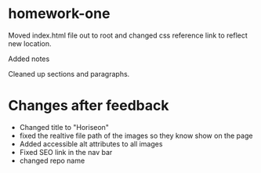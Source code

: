 # homework-one

Moved index.html file out to root and changed css reference link to reflect new location.

Added notes

Cleaned up sections and paragraphs. 

# Changes after feedback
- Changed title to "Horiseon"
- fixed the realtive file path of the images so they know show on the page
- Added accessible alt attributes to all images
- Fixed SEO link in the nav bar
- changed repo name
